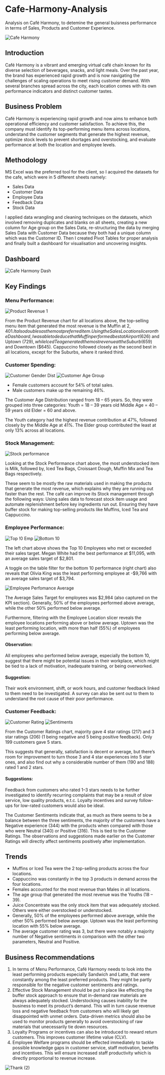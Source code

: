 # Cafe-Harmony-Analysis
Analysis on Café Harmony, to detemine the general buisness performance in terms of Sales, Products and Customer Experience.

![Cafe Harmony](https://github.com/user-attachments/assets/74447316-6ae8-442b-993f-aaffd527a8cb)


## Introduction
Café Harmony is a vibrant and emerging virtual café chain known for its diverse selection of beverages, snacks, and light meals. Over the past year, the brand has experienced rapid growth and is now navigating the challenges of scaling operations to meet rising customer demand. 
With several branches spread across the city, each location comes with its own performance indicators and distinct customer tastes.

## Business Problem 
Café Harmony is experiencing rapid growth and now aims to enhance both operational efficiency and customer satisfaction. To achieve this, the company must identify its top-performing menu items across locations, understand the customer segments that generate the highest revenue, optimize stock levels to prevent shortages and overstocking, and evaluate performance at both the location and employee levels.

## Methodology
MS Excel was the preferred tool for the client, so I acquired the datasets for the cafe, which were in 5 different sheets namely: 
- Sales Data
- Customer Data
- Employee Data
- Feedback Data
- Stock Data

I applied data wrangling and cleaning techniques on the datasets, which involved removing duplicates and blanks on all sheets, creating a new column for Age group on the Sales Data, re-structuring the data by merging Sales Data with Customer Data because they both had a unique column which was the Customer ID. Then I created Pivot Tables for proper analysis and finally built a dashboard for visualisation and uncovering insights.

  ## Dashboard
![Cafe Harmony Dash](https://github.com/user-attachments/assets/5d357b56-50c9-46f2-b6f4-3e450ea86b6b)


## Key Findings
### Menu Performance:

![Product Revenue 1](https://github.com/user-attachments/assets/36e0d7d9-34d5-472e-bf47-f8e5adccc29e)

From the Product Revenue chart for all locations above, the top-selling menu item that generated the most revenue is the Muffin at $2,401. It also doubles as the most preferred item.
Using the Sales Location slicer on the Dashboard, I was able to deduce that Muffin performed best at Airport ($626) and Uptown ($729), while Iced Tea generated the most revenue at the Suburb ($659) and Downtown ($645). Cappuccino followed closely as the second best in all locations, except for the Suburbs, where it ranked third.

### Customer Spending:

![Customer Gender Dist](https://github.com/user-attachments/assets/64f70938-a164-4973-a8ad-717218856fee)  ![Customer Age Group](https://github.com/user-attachments/assets/df2a793e-fee7-484f-8c33-4fd5101aaad4)

- Female customers account for 54% of total sales.
- Male customers make up the remaining 46%.

The Customer Age Distribution ranged from 18 – 65 years. So, they were grouped into three categories:
Youth = 18 – 39 years old
Middle Age = 40 – 59 years old
Elder = 60 and above.

The Youth category had the highest revenue contribution at 47%, followed closely by the Middle Age at 41%. The Elder group contributed the least at only 13% across all locations.

### Stock Management:

![Stock performance](https://github.com/user-attachments/assets/c41e385a-d2db-45d8-91d2-0291fe550ff1)

Looking at the Stock Performance chart above, the most understocked item is Milk, followed by, Iced Tea Bags, Croissant Dough, Muffin Mix and Tea Bags respectively. 

These seem to be mostly the raw materials used in making the products that generate the most revenue, which explains why they are running out faster than the rest. 
The café can improve its Stock management through the following ways:
Using sales data to forecast stock item usage and automate replenishment before key ingredients run out.
Ensuring they have buffer stock for making top-selling products like Muffins, Iced Tea and Cappuccino.

### Employee Performance:

![Top !0 Emp](https://github.com/user-attachments/assets/d7c7d3ca-0122-42dd-90cc-720365c529d9)  ![Bottom 10](https://github.com/user-attachments/assets/999351be-dfdd-4875-af77-27fea6cde61e)

The left chart above shows the Top 10 Employees who met or exceeded their sales target. Megan White had the best performance at $11,095, with an average sales target of $2,801.
 
A toggle on the table filter for the bottom 10 performance (right chart) also reveals that Olivia King was the least performing employee at -$9,766 with an average sales target of $3,794.


![Employee Perfomance Average](https://github.com/user-attachments/assets/62284729-fb1e-4e6a-99fd-9f674c2e0b52)

The Average Sales Target for employees was $2,984 (also captured on the KPI section).
Generally, 50% of the employees performed above average, while the other 50% performed below average. 

Furthermore, filtering with the Employee Location slicer reveals the employee locations performing above or below average. Uptown was the least performing location, with more than half (55%) of employees performing below average.

#### Observation: 
All employees who performed below average, especially the bottom 10, suggest that there might be potential issues in their workplace, which might be tied to a lack of motivation, inadequate training, or being overworked.

#### Suggestion: 
Their work environment, shift, or work hours, and customer feedback linked to them need to be investigated. A survey can also be sent out to them to understand the root cause of their poor performance.

### Customer Feedback:

![Customer Rating](https://github.com/user-attachments/assets/56d3fae8-33d4-49ae-9a11-41c87d58b078)  ![Sentiments](https://github.com/user-attachments/assets/923c036d-7846-4f04-8fb0-f2775c79d550)


From the Customer Ratings chart, majority gave 4 star ratings (217) and 3 star ratings (206) (1 being negative and 5 being positive feedback). Only 199 customers gave 5 stars.

This suggests that generally, satisfaction is decent or average, but there’s room for improvement to turn those 3 and 4 star experiences into 5 star ones, and also find out why a considerable number of them (190 and 188) rated 1 and 2 stars.

#### Suggestions: 
Feedback from customers who rated 1–3 stars needs to be further investigated to identify recurring complaints that may be a result of slow service, low quality products, e.t.c. 
Loyalty incentives and survey follow-ups for low-rated customers would also be ideal.

The Customer Sentiments indicate that, as much as there seems to be a balance between the three sentiments, the majority of the customers have a Negative experience (344) with the products when compared with those who were Neutral (340) or Positive (316).
This is tied to the Customer Ratings. The observations and suggestions made earlier on the Customer Ratings will directly affect sentiments positively after implementation.


## Trends
- Muffins or Iced Tea were the 2 top-selling products across the four locations.
- Cappuccino was constantly in the top 3 products in demand across the four locations.
- Females accounted for the most revenue than Males in all locations.
- The age group that generated the most revenue was the Youths (18 – 39).
- Juice Concentrate was the only stock item that was adequately stocked. Others were either overstocked or understocked.
- Generally, 50% of the employees performed above average, while the other 50% performed below average. Uptown was the least performing location with 55% below average.
- The average customer rating was 3, but there were notably a majority number of Negative sentiments in comparison with the other two parameters, Neutral and Positive.

## Business Recommendations

1. In terms of Menu Performance, Café Harmony needs to look into the least performing products especially Sandwich and Latte, that were constantly among the least preferred products. They might be partly responsible for the negative customer sentiments and ratings.
2. Effective Stock Management should be put in place like effecting the buffer stock approach to ensure that in-demand raw materials are always adequately stocked. Understocking causes inability for the business to meet its product’s demand. This will in turn cause revenue loss and negative feedback from customers who will likely get disappointed with unmet orders. Data-driven metrics should also be used to monitor products generally to avoid overstocking of raw materials that unecessarily tie down resources.
3. Loyalty Programs or incentives can also be introduced to reward return customers. This improves customer lifetime value (CLV).
4. Employee Welfare programs should be effected immediately to tackle possible knowledge gaps in customer service, staff motivation, benefits and incentives. This will ensure increased staff productivity which is directly proportional to revenue increase.


![Thank (2)](https://github.com/user-attachments/assets/c51b1166-dc8b-4958-8e54-a652a35bc43b)






















## 





